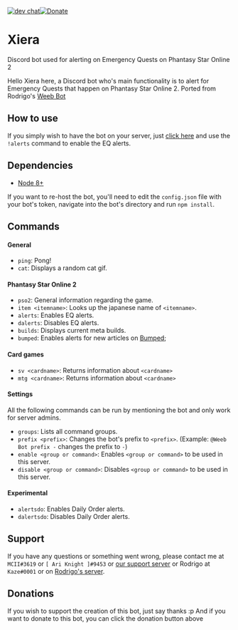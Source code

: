 [![dev chat](https://discordapp.com/api/guilds/312824132897341440/widget.png?style=shield)](https://discord.gg/uKDqmG8)[![Donate](https://www.paypalobjects.com/en_US/i/btn/btn_donate_SM.gif)](https://www.paypal.com/cgi-bin/webscr?cmd=_s-xclick&hosted_button_id=SYJ9PCCAPPJ7U)
# Xiera
Discord bot used for alerting on Emergency Quests on Phantasy Star Online 2

Hello Xiera here, a Discord bot who's main functionality is to alert for Emergency Quests that happen on Phantasy Star Online 2. Ported from Rodrigo's [Weeb Bot](https://github.com/RodrigoLeiteF/WeebBot-v2)

## How to use

If you simply wish to have the bot on your server, just [click here]( https://discordapp.com/oauth2/authorize?client_id=440357771704139787&scope=bot&permissions=0) and use the `!alerts` command to enable the EQ alerts.

## Dependencies

- [Node 8+](https://nodejs.org/en/download/current/)

If you want to re-host the bot, you'll need to edit the `config.json` file with your bot's token, navigate into the bot's directory and run `npm install`.

## Commands

#### General

- `ping`: Pong!
- `cat`: Displays a random cat gif.

#### Phantasy Star Online 2

- `pso2`: General information regarding the game.
- `item <itemname>`: Looks up the japanese name of `<itemname>`.
- `alerts`: Enables EQ alerts.
- `dalerts`: Disables EQ alerts.
- `builds`: Displays current meta builds.
- `bumped`: Enables alerts for new articles on [Bumped](http://bumped.org/psublog);

#### Card games

- `sv <cardname>`: Returns information about `<cardname>`
- `mtg <cardname>`: Returns information about `<cardname>`

#### Settings 

All the following commands can be run by mentioning the bot and only work for server admins.

- `groups`: Lists all command groups.
- `prefix <prefix>`: Changes the bot's prefix to `<prefix>`. (Example: `@Weeb Bot prefix -` changes the prefix to `-`)
- `enable <group or command>`: Enables `<group or command>` to be used in this server.
- `disable <group or command>`: Disables `<group or command>` to be used in this server.

#### Experimental
- `alertsdo`: Enables Daily Order alerts.
- `dalertsdo`: Disables Daily Order alerts.

## Support

If you have any questions or something went wrong, please contact me at `MCII#3619` or `[ Ari Knight ]#9453` or [our support server](https://discord.gg/uKDqmG8) or Rodrigo at `Kaze#0001` or on [Rodrigo's server](https://discord.gg/0xMXCNAFbH032Ig1).

## Donations

If you wish to support the creation of this bot, just say thanks :p
And if you want to donate to this bot, you can click the donation button above
